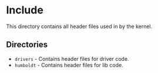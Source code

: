 # Include
This directory contains all header files used in by the kernel.

## Directories
 - `drivers` - Contains header files for driver code.
 - `humboldt` - Contains header files for lib code.
